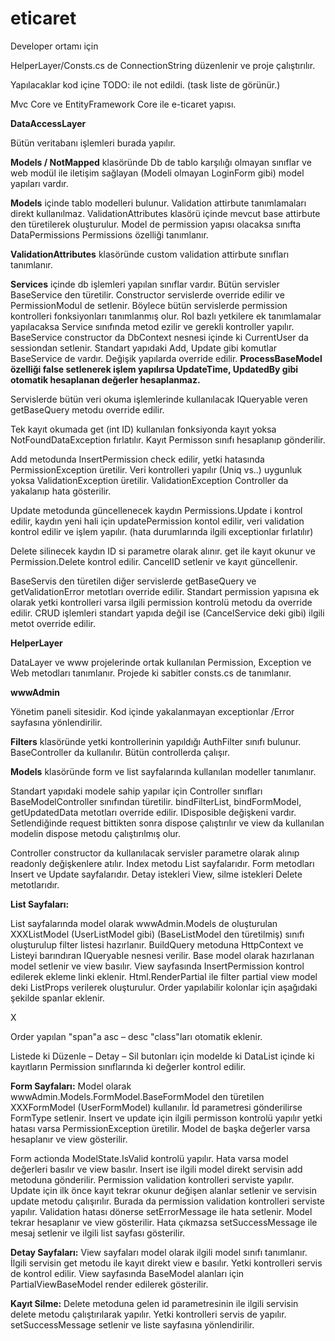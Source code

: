 # eticaret
Developer ortamı için

HelperLayer/Consts.cs de ConnectionString düzenlenir ve proje çalıştırılır.

Yapılacaklar kod içine TODO: ile not edildi. (task liste de görünür.)

Mvc Core ve EntityFramework Core ile e-ticaret yapısı.

**DataAccessLayer**

Bütün veritabanı işlemleri burada yapılır. 

**Models / NotMapped** klasöründe Db de tablo karşılığı olmayan sınıflar ve web modül ile iletişim sağlayan (Modeli olmayan LoginForm gibi) model yapıları vardır.

**Models** içinde tablo modelleri bulunur. Validation attirbute tanımlamaları direkt kullanılmaz. ValidationAttributes klasörü içinde mevcut base attirbute den türetilerek oluşturulur. Model de permission yapısı olacaksa sınıfta DataPermissions Permissions özelliği tanımlanır.

**ValidationAttributes** klasöründe custom validation attirbute sınıfları tanımlanır.

**Services** içinde db işlemleri yapılan sınıflar vardır. Bütün servisler BaseService den türetilir. Constructor servislerde override edilir ve PermissionModul de setlenir. Böylece bütün servislerde permission kontrolleri fonksiyonları tanımlanmış olur. Rol bazlı yetkilere ek tanımlamalar yapılacaksa Service sınıfında metod ezilir ve gerekli kontroller yapılır. BaseService constructor da DbContext nesnesi içinde ki CurrentUser da sessiondan setlenir. Standart yapıdaki Add, Update gibi komutlar BaseService de vardır. Değişik yapılarda override edilir. **ProcessBaseModel özelliği false setlenerek işlem yapılırsa UpdateTime, UpdatedBy gibi otomatik hesaplanan değerler hesaplanmaz.**

Servislerde bütün veri okuma işlemlerinde kullanılacak IQueryable veren getBaseQuery metodu override edilir.

Tek kayıt okumada get (int ID) kullanılan fonksiyonda kayıt yoksa NotFoundDataException fırlatılır. Kayıt Permisson sınıfı hesaplanıp gönderilir.

Add metodunda InsertPermission check edilir, yetki hatasında PermissionException üretilir. Veri kontrolleri yapılır (Uniq vs..) uygunluk yoksa ValidationException üretilir. ValidationException Controller da yakalanıp hata gösterilir.

Update metodunda güncellenecek kaydın Permissions.Update i kontrol edilir, kaydın yeni hali için updatePermission kontol edilir, veri validation kontrol edilir ve işlem yapılır. (hata durumlarında ilgili exceptionlar fırlatılır)

Delete silinecek kaydın ID si parametre olarak alınır. get ile kayıt okunur ve Permission.Delete kontrol edilir. CancelID setlenir ve kayıt güncellenir.

BaseServis den türetilen diğer servislerde getBaseQuery ve getValidationError metotları override edilir. Standart permission yapısına ek olarak yetki kontrolleri varsa ilgili permission kontrolü metodu da override edilir. CRUD işlemleri standart yapıda değil ise (CancelService deki gibi) ilgili metot override edilir.

**HelperLayer**

DataLayer ve www projelerinde ortak kullanılan Permission, Exception ve Web metodları tanımlanır. Projede ki sabitler consts.cs de tanımlanır.

**wwwAdmin**

Yönetim paneli sitesidir. Kod içinde yakalanmayan exceptionlar /Error sayfasına yönlendirilir.

**Filters** klasöründe yetki kontrollerinin yapıldığı AuthFilter sınıfı bulunur. BaseController da kullanılır. Bütün controllerda çalışır.

**Models** klasöründe form ve list sayfalarında kullanılan modeller tanımlanır.

Standart yapıdaki modele sahip yapılar için Controller sınıfları BaseModelController sınıfından türetilir. 
bindFilterList, bindFormModel, getUpdatedData metotları override edilir.
IDisposible değişkeni vardır. Setlendiğinde request bittikten sonra dispose çalıştırılır ve view da kullanılan modelin dispose metodu çalıştırılmış olur. 

Controller constructor da kullanılacak servisler parametre olarak alınıp readonly değişkenlere atılır. 
Index metodu List sayfalarıdır. Form metodları Insert ve Update sayfalarıdır. Detay istekleri View, silme istekleri Delete metotlarıdır.

**List Sayfaları:**

List sayfalarında model olarak wwwAdmin.Models de oluşturulan XXXListModel (UserListModel gibi) (BaseListModel den türetilmiş) sınıfı oluşturulup filter listesi hazırlanır. BuildQuery metoduna HttpContext ve Listeyi barındıran IQueryable nesnesi verilir. Base model olarak hazırlanan model setlenir ve view basılır. View sayfasında InsertPermission kontrol edilerek ekleme linki eklenir. Html.RenderPartial ile filter partial view model deki ListProps verilerek oluşturulur. Order yapılabilir kolonlar için aşağıdaki şekilde spanlar eklenir.

<span class="orderspan" colname="ID">X</span>

Order yapılan "span"a asc – desc "class"ları otomatik eklenir.

Listede ki Düzenle – Detay – Sil butonları için modelde ki DataList içinde ki kayıtların Permission sınıflarında ki değerler kontrol edilir.

**Form Sayfaları:** 
Model olarak wwwAdmin.Models.FormModel.BaseFormModel den türetilen XXXFormModel (UserFormModel) kullanılır. İd parametresi gönderilirse FormType setlenir. Insert ve update için ilgili permisson kontrolü yapılır yetki hatası varsa PermissionException üretilir. Model de başka değerler varsa hesaplanır ve view gösterilir.

Form actionda ModelState.IsValid kontrolü yapılır. Hata varsa model değerleri basılır ve view basılır. Insert ise ilgili model direkt servisin add metoduna gönderilir. Permission validation kontrolleri serviste yapılır. Update için ilk önce kayıt tekrar okunur değişen alanlar setlenir ve servisin update metodu çalışırılır. Burada da permission validation kontrolleri serviste yapılır. Validation hatası dönerse setErrorMessage ile hata setlenir. Model tekrar hesaplanır ve view gösterilir. Hata çıkmazsa setSuccessMessage ile mesaj setlenir ve ilgili list sayfası gösterilir.

**Detay Sayfaları:**
View sayfaları model olarak ilgili model sınıfı tanımlanır. İlgili servisin get metodu ile kayıt direkt view e basılır. Yetki kontrolleri servis de kontrol edilir. View sayfasında BaseModel alanları için PartialViewBaseModel render edilerek gösterilir.

**Kayıt Silme:**
Delete metoduna gelen id parametresinin ile ilgili servisin delete metodu çalıştırılarak yapılır. Yetki kontrolleri servis de yapılır. setSuccessMessage setlenir ve liste sayfasına yönlendirilir.
